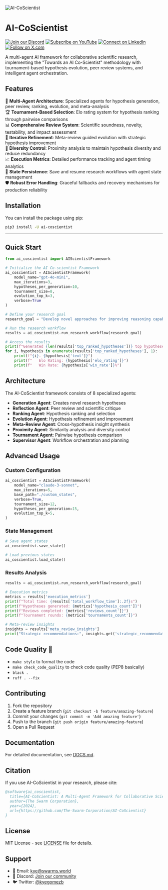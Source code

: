 ![AI-CoScientist](https://storage.googleapis.com/gweb-research2023-media/images/AICoScientist-1-Components.width-1250.png)

# AI-CoScientist

[![Join our Discord](https://img.shields.io/badge/Discord-Join%20our%20server-5865F2?style=for-the-badge&logo=discord&logoColor=white)](https://discord.gg/swarms-999382051935506503) [![Subscribe on YouTube](https://img.shields.io/badge/YouTube-Subscribe-red?style=for-the-badge&logo=youtube&logoColor=white)](https://www.youtube.com/@kyegomez3242) [![Connect on LinkedIn](https://img.shields.io/badge/LinkedIn-Connect-blue?style=for-the-badge&logo=linkedin&logoColor=white)](https://www.linkedin.com/in/kye-g-38759a207/) [![Follow on X.com](https://img.shields.io/badge/X.com-Follow-1DA1F2?style=for-the-badge&logo=x&logoColor=white)](https://x.com/kyegomezb)

A multi-agent AI framework for collaborative scientific research, implementing the "Towards an AI Co-Scientist" methodology with tournament-based hypothesis evolution, peer review systems, and intelligent agent orchestration.

## Features

🧠 **Multi-Agent Architecture**: Specialized agents for hypothesis generation, peer review, ranking, evolution, and meta-analysis  
🏆 **Tournament-Based Selection**: Elo rating system for hypothesis ranking through pairwise comparisons  
📊 **Comprehensive Review System**: Scientific soundness, novelty, testability, and impact assessment  
🔄 **Iterative Refinement**: Meta-review guided evolution with strategic hypothesis improvement  
🎯 **Diversity Control**: Proximity analysis to maintain hypothesis diversity and reduce redundancy  
📈 **Execution Metrics**: Detailed performance tracking and agent timing analytics  
💾 **State Persistence**: Save and resume research workflows with agent state management  
🛡️ **Robust Error Handling**: Graceful fallbacks and recovery mechanisms for production reliability

## Installation

You can install the package using pip:


```bash
pip3 install -U ai-coscientist
```


---


## Quick Start

```python
from ai_coscientist import AIScientistFramework

# Initialize the AI Co-scientist Framework
ai_coscientist = AIScientistFramework(
    model_name="gpt-4o-mini",
    max_iterations=3,
    hypotheses_per_generation=10,
    tournament_size=8,
    evolution_top_k=3,
    verbose=True
)

# Define your research goal
research_goal = "Develop novel approaches for improving reasoning capabilities in large language models"

# Run the research workflow
results = ai_coscientist.run_research_workflow(research_goal)

# Access the results
print(f"Generated {len(results['top_ranked_hypotheses'])} top hypotheses")
for i, hypothesis in enumerate(results['top_ranked_hypotheses'], 1):
    print(f"{i}. {hypothesis['text']}")
    print(f"   Elo Rating: {hypothesis['elo_rating']}")
    print(f"   Win Rate: {hypothesis['win_rate']}%")
```

## Architecture

The AI-CoScientist framework consists of 8 specialized agents:

- **Generation Agent**: Creates novel research hypotheses
- **Reflection Agent**: Peer review and scientific critique
- **Ranking Agent**: Hypothesis ranking and selection
- **Evolution Agent**: Hypothesis refinement and improvement
- **Meta-Review Agent**: Cross-hypothesis insight synthesis
- **Proximity Agent**: Similarity analysis and diversity control
- **Tournament Agent**: Pairwise hypothesis comparison
- **Supervisor Agent**: Workflow orchestration and planning

## Advanced Usage

### Custom Configuration

```python
ai_coscientist = AIScientistFramework(
    model_name="claude-3-sonnet",
    max_iterations=5,
    base_path="./custom_states",
    verbose=True,
    tournament_size=12,
    hypotheses_per_generation=15,
    evolution_top_k=5,
)
```

### State Management

```python
# Save agent states
ai_coscientist.save_state()

# Load previous states
ai_coscientist.load_state()
```

### Results Analysis

```python
results = ai_coscientist.run_research_workflow(research_goal)

# Execution metrics
metrics = results['execution_metrics']
print(f"Total time: {results['total_workflow_time']:.2f}s")
print(f"Hypotheses generated: {metrics['hypothesis_count']}")
print(f"Reviews completed: {metrics['reviews_count']}")
print(f"Tournament rounds: {metrics['tournaments_count']}")

# Meta-review insights
insights = results['meta_review_insights']
print("Strategic recommendations:", insights.get('strategic_recommendations'))
```

## Code Quality 🧹

- `make style` to format the code
- `make check_code_quality` to check code quality (PEP8 basically)
- `black .`
- `ruff . --fix`


## Contributing

1. Fork the repository
2. Create a feature branch (`git checkout -b feature/amazing-feature`)
3. Commit your changes (`git commit -m 'Add amazing feature'`)
4. Push to the branch (`git push origin feature/amazing-feature`)
5. Open a Pull Request

## Documentation

For detailed documentation, see [DOCS.md](DOCS.md).

## Citation

If you use AI-CoScientist in your research, please cite:

```bibtex
@software{ai_coscientist,
  title={AI-CoScientist: A Multi-Agent Framework for Collaborative Scientific Research},
  author={The Swarm Corporation},
  year={2024},
  url={https://github.com/The-Swarm-Corporation/AI-CoScientist}
}
```

## License

MIT License - see [LICENSE](LICENSE) file for details.

## Support

- 📧 Email: kye@swarms.world
- 💬 Discord: [Join our community](https://discord.gg/swarms-999382051935506503)
- 🐦 Twitter: [@kyegomezb](https://x.com/kyegomezb)
